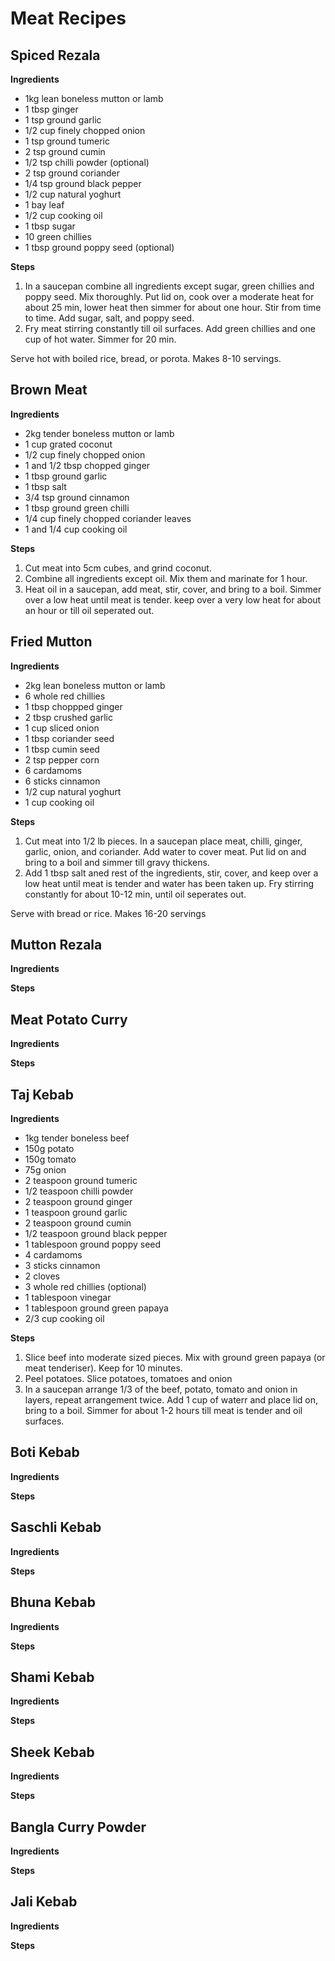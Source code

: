 # Meat Recipes

## Spiced Rezala

**Ingredients**

- 1kg lean boneless mutton or lamb
- 1 tbsp ginger
- 1 tsp ground garlic
- 1/2 cup finely chopped onion
- 1 tsp ground tumeric
- 2 tsp ground cumin
- 1/2 tsp chilli powder (optional)
- 2 tsp ground coriander
- 1/4 tsp ground black pepper
- 1/2 cup natural yoghurt
- 1 bay leaf
- 1/2 cup cooking oil
- 1 tbsp sugar
- 10 green chillies
- 1 tbsp ground poppy seed (optional)

**Steps**

1. In a saucepan combine all ingredients except sugar, green chillies and poppy seed. Mix thoroughly. Put lid on, cook over a moderate heat for about 25 min, lower heat then simmer for about one hour. Stir from time to time. Add sugar, salt, and poppy seed.
2. Fry meat stirring constantly till oil surfaces. Add green chillies and one cup of hot water. Simmer for 20 min.

Serve hot with boiled rice, bread, or porota. Makes 8-10 servings.

## Brown Meat

**Ingredients**

- 2kg tender boneless mutton or lamb
- 1 cup grated coconut
- 1/2 cup finely chopped onion
- 1 and 1/2 tbsp chopped ginger
- 1 tbsp ground garlic
- 1 tbsp salt
- 3/4 tsp ground cinnamon
- 1 tbsp ground green chilli
- 1/4 cup finely chopped coriander leaves
- 1 and 1/4 cup cooking oil

**Steps**

1. Cut meat into 5cm cubes, and grind coconut.
2. Combine all ingredients except oil. Mix them and marinate for 1 hour.
3. Heat oil in a saucepan, add meat, stir, cover, and bring to a boil. Simmer over a low heat until meat is tender. keep over a very low heat for about an hour or till oil seperated out.

## Fried Mutton

**Ingredients**

- 2kg lean boneless mutton or lamb
- 6 whole red chillies
- 1 tbsp choppped ginger
- 2 tbsp crushed garlic
- 1 cup sliced onion 
- 1 tbsp coriander seed
- 1 tbsp cumin seed
- 2 tsp pepper corn
- 6 cardamoms
- 6 sticks cinnamon
- 1/2 cup natural yoghurt
- 1 cup cooking oil

**Steps**

1. Cut meat into 1/2 lb pieces. In a saucepan place meat, chilli, ginger, garlic, onion, and coriander. Add water to cover meat. Put lid on and bring to a boil and simmer till gravy thickens.
2. Add 1 tbsp salt aned rest of the ingredients, stir, cover, and keep over a low heat until meat is tender and water has been taken up. Fry stirring constantly for about 10-12 min, until oil seperates out.

Serve with bread or rice. Makes 16-20 servings

## Mutton Rezala

**Ingredients**


**Steps**

## Meat Potato Curry

**Ingredients**


**Steps**

## Taj Kebab

**Ingredients**

- 1kg tender boneless beef
- 150g potato
- 150g tomato
- 75g onion
- 2 teaspoon ground tumeric
- 1/2 teaspoon chilli powder
- 2 teaspoon ground ginger
- 1 teaspoon ground garlic
- 2 teaspoon ground cumin
- 1/2 teaspoon ground black pepper
- 1 tablespoon ground poppy seed
- 4 cardamoms
- 3 sticks cinnamon
- 2 cloves
- 3 whole red chillies (optional)
- 1 tablespoon vinegar
- 1 tablespoon ground green papaya
- 2/3 cup cooking oil

**Steps**

1. Slice beef into moderate sized pieces. Mix with ground green papaya (or meat tenderiser). Keep for 10 minutes.
2. Peel potatoes. Slice potatoes, tomatoes and onion
3. In a saucepan arrange 1/3 of the beef, potato, tomato and onion in layers, repeat arrangement twice. Add 1 cup of waterr and place lid on, bring to a boil. Simmer for about 1-2 hours till meat is tender and oil surfaces.

## Boti Kebab

**Ingredients**


**Steps**

## Saschli Kebab

**Ingredients**


**Steps**

## Bhuna Kebab

**Ingredients**


**Steps**

## Shami Kebab

**Ingredients**


**Steps**

## Sheek Kebab

**Ingredients**


**Steps**

## Bangla Curry Powder

**Ingredients**


**Steps**

## Jali Kebab

**Ingredients**


**Steps**

